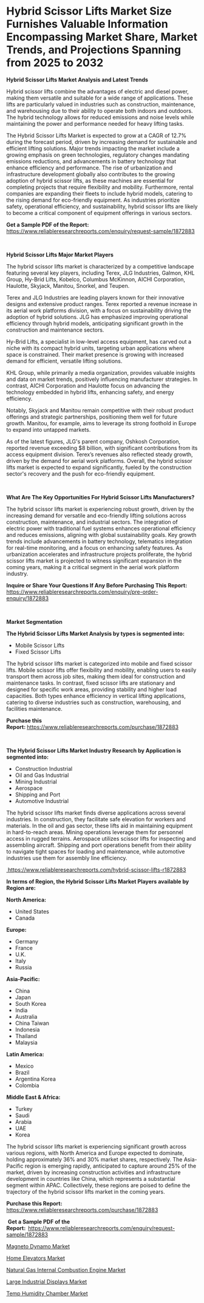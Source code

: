 <p><h1>Hybrid Scissor Lifts Market Size Furnishes Valuable Information Encompassing Market Share, Market Trends, and Projections Spanning from 2025 to 2032</h1></p><p><strong>Hybrid Scissor Lifts Market Analysis and Latest Trends</strong></p>
<p><p>Hybrid scissor lifts combine the advantages of electric and diesel power, making them versatile and suitable for a wide range of applications. These lifts are particularly valued in industries such as construction, maintenance, and warehousing due to their ability to operate both indoors and outdoors. The hybrid technology allows for reduced emissions and noise levels while maintaining the power and performance needed for heavy lifting tasks.</p><p>The Hybrid Scissor Lifts Market is expected to grow at a CAGR of 12.7% during the forecast period, driven by increasing demand for sustainable and efficient lifting solutions. Major trends impacting the market include a growing emphasis on green technologies, regulatory changes mandating emissions reductions, and advancements in battery technology that enhance efficiency and performance. The rise of urbanization and infrastructure development globally also contributes to the growing adoption of hybrid scissor lifts, as these machines are essential for completing projects that require flexibility and mobility. Furthermore, rental companies are expanding their fleets to include hybrid models, catering to the rising demand for eco-friendly equipment. As industries prioritize safety, operational efficiency, and sustainability, hybrid scissor lifts are likely to become a critical component of equipment offerings in various sectors.</p></p>
<p><strong>Get a Sample PDF of the Report:&nbsp;</strong> <a href="https://www.reliableresearchreports.com/enquiry/request-sample/1872883?utm_campaign=12&utm_medium=2&utm_source=Github&utm_content=ia&utm_term=16022025&utm_id=hybrid-scissor-lifts">https://www.reliableresearchreports.com/enquiry/request-sample/1872883</a></p>
<p>&nbsp;</p>
<p><strong>Hybrid Scissor Lifts Major Market Players</strong></p>
<p><p>The hybrid scissor lifts market is characterized by a competitive landscape featuring several key players, including Terex, JLG Industries, Galmon, KHL Group, Hy-Brid Lifts, Kobelco, Columbus McKinnon, AICHI Corporation, Haulotte, Skyjack, Manitou, Snorkel, and Teupen. </p><p>Terex and JLG Industries are leading players known for their innovative designs and extensive product ranges. Terex reported a revenue increase in its aerial work platforms division, with a focus on sustainability driving the adoption of hybrid solutions. JLG has emphasized improving operational efficiency through hybrid models, anticipating significant growth in the construction and maintenance sectors.</p><p>Hy-Brid Lifts, a specialist in low-level access equipment, has carved out a niche with its compact hybrid units, targeting urban applications where space is constrained. Their market presence is growing with increased demand for efficient, versatile lifting solutions.</p><p>KHL Group, while primarily a media organization, provides valuable insights and data on market trends, positively influencing manufacturer strategies. In contrast, AICHI Corporation and Haulotte focus on advancing the technology embedded in hybrid lifts, enhancing safety, and energy efficiency.</p><p>Notably, Skyjack and Manitou remain competitive with their robust product offerings and strategic partnerships, positioning them well for future growth. Manitou, for example, aims to leverage its strong foothold in Europe to expand into untapped markets.</p><p>As of the latest figures, JLG's parent company, Oshkosh Corporation, reported revenue exceeding $8 billion, with significant contributions from its access equipment division. Terex’s revenues also reflected steady growth, driven by the demand for aerial work platforms. Overall, the hybrid scissor lifts market is expected to expand significantly, fueled by the construction sector's recovery and the push for eco-friendly equipment.</p></p>
<p>&nbsp;</p>
<p><strong>What Are The Key Opportunities For Hybrid Scissor Lifts Manufacturers?</strong></p>
<p><p>The hybrid scissor lifts market is experiencing robust growth, driven by the increasing demand for versatile and eco-friendly lifting solutions across construction, maintenance, and industrial sectors. The integration of electric power with traditional fuel systems enhances operational efficiency and reduces emissions, aligning with global sustainability goals. Key growth trends include advancements in battery technology, telematics integration for real-time monitoring, and a focus on enhancing safety features. As urbanization accelerates and infrastructure projects proliferate, the hybrid scissor lifts market is projected to witness significant expansion in the coming years, making it a critical segment in the aerial work platform industry.</p></p>
<p><strong>Inquire or Share Your Questions If Any Before Purchasing This Report:</strong> <a href="https://www.reliableresearchreports.com/enquiry/pre-order-enquiry/1872883?utm_campaign=12&utm_medium=2&utm_source=Github&utm_content=ia&utm_term=16022025&utm_id=hybrid-scissor-lifts">https://www.reliableresearchreports.com/enquiry/pre-order-enquiry/1872883</a></p>
<p>&nbsp;</p>
<p><strong>Market Segmentation</strong></p>
<p><strong>The Hybrid Scissor Lifts Market Analysis by types is segmented into:</strong></p>
<p><ul><li>Mobile Scissor Lifts</li><li>Fixed Scissor Lifts</li></ul></p>
<p><p>The hybrid scissor lifts market is categorized into mobile and fixed scissor lifts. Mobile scissor lifts offer flexibility and mobility, enabling users to easily transport them across job sites, making them ideal for construction and maintenance tasks. In contrast, fixed scissor lifts are stationary and designed for specific work areas, providing stability and higher load capacities. Both types enhance efficiency in vertical lifting applications, catering to diverse industries such as construction, warehousing, and facilities maintenance.</p></p>
<p><strong>Purchase this Report:&nbsp;</strong><a href="https://www.reliableresearchreports.com/purchase/1872883?utm_campaign=12&utm_medium=2&utm_source=Github&utm_content=ia&utm_term=16022025&utm_id=hybrid-scissor-lifts">https://www.reliableresearchreports.com/purchase/1872883</a></p>
<p>&nbsp;</p>
<p><strong>The Hybrid Scissor Lifts Market Industry Research by Application is segmented into:</strong></p>
<p><ul><li>Construction Industrial</li><li>Oil and Gas Industrial</li><li>Mining Industrial</li><li>Aerospace</li><li>Shipping and Port</li><li>Automotive Industrial</li></ul></p>
<p><p>The hybrid scissor lifts market finds diverse applications across several industries. In construction, they facilitate safe elevation for workers and materials. In the oil and gas sector, these lifts aid in maintaining equipment in hard-to-reach areas. Mining operations leverage them for personnel access in rugged terrains. Aerospace utilizes scissor lifts for inspecting and assembling aircraft. Shipping and port operations benefit from their ability to navigate tight spaces for loading and maintenance, while automotive industries use them for assembly line efficiency.</p></p>
<p><a href="https://www.reliableresearchreports.com/hybrid-scissor-lifts-r1872883?utm_campaign=12&utm_medium=2&utm_source=Github&utm_content=ia&utm_term=16022025&utm_id=hybrid-scissor-lifts">&nbsp;https://www.reliableresearchreports.com/hybrid-scissor-lifts-r1872883</a></p>
<p><strong>In terms of Region, the Hybrid Scissor Lifts Market Players available by Region are:</strong></p>
<p>
    <p> <strong> North America: </strong>
        <ul>
            <li>United States</li>
            <li>Canada</li>
        </ul>
        </p> 
    <p> <strong> Europe: </strong>
        <ul>
            <li>Germany</li>
            <li>France</li>
            <li>U.K.</li>
            <li>Italy</li>
            <li>Russia</li>
        </ul>
        </p> 
    <p> <strong> Asia-Pacific: </strong>
        <ul>
            <li>China</li>
            <li>Japan</li>
            <li>South Korea</li>
            <li>India</li>
            <li>Australia</li>
            <li>China Taiwan</li>
            <li>Indonesia</li>
            <li>Thailand</li>
            <li>Malaysia</li>
        </ul>
        </p> 
    <p> <strong> Latin America: </strong>
        <ul>
            <li>Mexico</li>
            <li>Brazil</li>
            <li>Argentina Korea</li>
            <li>Colombia</li>
        </ul>
        </p> 
    <p> <strong> Middle East & Africa: </strong>
        <ul>
            <li>Turkey</li>
            <li>Saudi</li>
            <li>Arabia</li>
            <li>UAE</li>
            <li>Korea</li>
        </ul>
    </p>
    </p>
<p><p>The hybrid scissor lifts market is experiencing significant growth across various regions, with North America and Europe expected to dominate, holding approximately 36% and 30% market shares, respectively. The Asia-Pacific region is emerging rapidly, anticipated to capture around 25% of the market, driven by increasing construction activities and infrastructure development in countries like China, which represents a substantial segment within APAC. Collectively, these regions are poised to define the trajectory of the hybrid scissor lifts market in the coming years.</p></p>
<p><strong>Purchase this Report: </strong><a href="https://www.reliableresearchreports.com/purchase/1872883?utm_campaign=12&utm_medium=2&utm_source=Github&utm_content=ia&utm_term=16022025&utm_id=hybrid-scissor-lifts">https://www.reliableresearchreports.com/purchase/1872883</a></p>
<p>&nbsp;<strong>Get a Sample PDF of the Report:&nbsp;&nbsp;</strong><a href="https://www.reliableresearchreports.com/enquiry/request-sample/1872883?utm_campaign=12&utm_medium=2&utm_source=Github&utm_content=ia&utm_term=16022025&utm_id=hybrid-scissor-lifts">https://www.reliableresearchreports.com/enquiry/request-sample/1872883</a></p>
<p><strong></strong></p>
<p><p><a href="https://github.com/mshiradeth/Market-Research-Report-List-1/blob/main/magneto-dynamo-market.md?utm_campaign=12&utm_medium=2&utm_source=Github&utm_content=ia&utm_term=16022025&utm_id=hybrid-scissor-lifts">Magneto Dynamo Market</a></p><p><a href="https://github.com/katonmarti489/Market-Research-Report-List-1/blob/main/home-elevators-market.md?utm_campaign=12&utm_medium=2&utm_source=Github&utm_content=ia&utm_term=16022025&utm_id=hybrid-scissor-lifts">Home Elevators Market</a></p><p><a href="https://github.com/nemcemakoi/Market-Research-Report-List-1/blob/main/natural-gas-internal-combustion-engine-market.md?utm_campaign=12&utm_medium=2&utm_source=Github&utm_content=ia&utm_term=16022025&utm_id=hybrid-scissor-lifts">Natural Gas Internal Combustion Engine Market</a></p><p><a href="https://github.com/rushanday/Market-Research-Report-List-1/blob/main/large-industrial-displays-market.md?utm_campaign=12&utm_medium=2&utm_source=Github&utm_content=ia&utm_term=16022025&utm_id=hybrid-scissor-lifts">Large Industrial Displays Market</a></p><p><a href="https://github.com/sadithsondah72/Market-Research-Report-List-1/blob/main/temp-humidity-chamber-market.md?utm_campaign=12&utm_medium=2&utm_source=Github&utm_content=ia&utm_term=16022025&utm_id=hybrid-scissor-lifts">Temp Humidity Chamber Market</a></p></p>